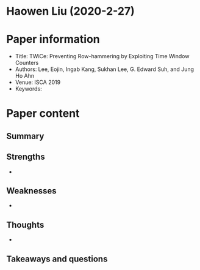 # Haowen Liu (2020-2-27)

# Paper information

- Title: TWiCe: Preventing Row-hammering by Exploiting Time Window Counters
- Authors: Lee, Eojin, Ingab Kang, Sukhan Lee, G. Edward Suh, and Jung Ho Ahn
- Venue: ISCA 2019
- Keywords: 

# Paper content

## Summary




## Strengths

- 

## Weaknesses

- 

## Thoughts
- 

## Takeaways and questions

